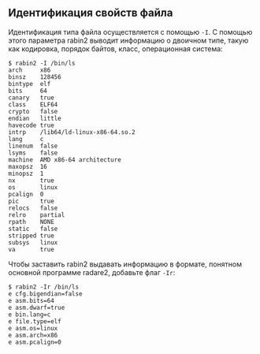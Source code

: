 ## Идентификация свойств файла

Идентификация типа файла осуществляется с помощью `-I`. С помощью этого параметра rabin2 выводит информацию о двоичном типе, такую как кодировка, порядок байтов, класс, операционная система:
```
$ rabin2 -I /bin/ls
arch     x86
binsz    128456
bintype  elf
bits     64
canary   true
class    ELF64
crypto   false
endian   little
havecode true
intrp    /lib64/ld-linux-x86-64.so.2
lang     c
linenum  false
lsyms    false
machine  AMD x86-64 architecture
maxopsz  16
minopsz  1
nx       true
os       linux
pcalign  0
pic      true
relocs   false
relro    partial
rpath    NONE
static   false
stripped true
subsys   linux
va       true
```

Чтобы заставить rabin2 выдавать информацию в формате, понятном основной программе radare2, добавьте флаг `-Ir`:
```
$ rabin2 -Ir /bin/ls
e cfg.bigendian=false
e asm.bits=64
e asm.dwarf=true
e bin.lang=c
e file.type=elf
e asm.os=linux
e asm.arch=x86
e asm.pcalign=0
```
